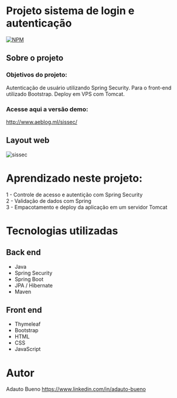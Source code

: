 # Projeto sistema de login e autenticação
[![NPM](https://img.shields.io/npm/l/react)](https://github.com/adautob/sissec/blob/main/LICENSE) 

## Sobre o projeto

### Objetivos do projeto:
Autenticação de usuário utilizando Spring Security. Para o front-end utilizado Bootstrap. Deploy em VPS com Tomcat.

### Acesse aqui a versão demo:
http://www.aeblog.ml/sissec/

## Layout web

![sissec](https://user-images.githubusercontent.com/95452249/200097550-78457a61-8f38-486f-851a-793c847540f7.png)


# Aprendizado neste projeto:

1 - Controle de acesso e autentição com Spring Security  
2 - Validação de dados com Spring  
3 - Empacotamento e deploy da aplicação em um servidor Tomcat

# Tecnologias utilizadas
## Back end
- Java
- Spring Security
- Spring Boot
- JPA / Hibernate
- Maven
## Front end
- Thymeleaf
- Bootstrap
- HTML
- CSS
- JavaScript

# Autor
Adauto Bueno
https://www.linkedin.com/in/adauto-bueno
